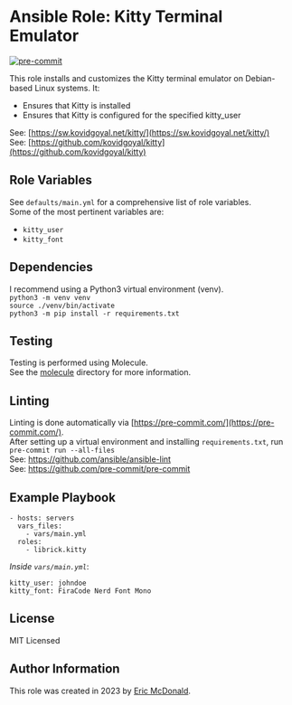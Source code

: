 # Ansible Role: Kitty Terminal Emulator
[![pre-commit](https://img.shields.io/badge/pre--commit-enabled-brightgreen?logo=pre-commit)](https://github.com/pre-commit/pre-commit)

This role installs and customizes the Kitty terminal emulator on Debian-based Linux systems. It:
 - Ensures that Kitty is installed
 - Ensures that Kitty is configured for the specified kitty_user

See: [https://sw.kovidgoyal.net/kitty/](https://sw.kovidgoyal.net/kitty/)  
See: [https://github.com/kovidgoyal/kitty](https://github.com/kovidgoyal/kitty)

## Role Variables
See `defaults/main.yml` for a comprehensive list of role variables.  
Some of the most pertinent variables are:
- `kitty_user`  
- `kitty_font`

## Dependencies
I recommend using a Python3 virtual environment (venv).  
`python3 -m venv venv`  
`source ./venv/bin/activate`  
`python3 -m pip install -r requirements.txt`

## Testing
Testing is performed using Molecule.  
See the [molecule](./molecule/) directory for more information.

## Linting
Linting is done automatically via [https://pre-commit.com/](https://pre-commit.com/).  
After setting up a virtual environment and installing `requirements.txt`, run  
`pre-commit run --all-files`  
See: https://github.com/ansible/ansible-lint  
See: https://github.com/pre-commit/pre-commit

## Example Playbook
    - hosts: servers
      vars_files:
        - vars/main.yml
      roles:
        - librick.kitty

*Inside `vars/main.yml`*:

    kitty_user: johndoe
    kitty_font: FiraCode Nerd Font Mono

## License

MIT Licensed

## Author Information

This role was created in 2023 by [Eric McDonald](https://juniperspring.xyz/).
